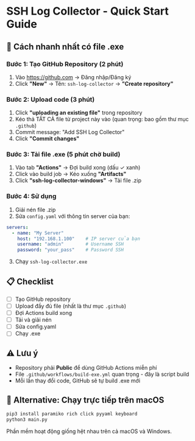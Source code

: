 # SSH Log Collector - Quick Start Guide

## 🚀 Cách nhanh nhất có file .exe

### Bước 1: Tạo GitHub Repository (2 phút)
1. Vào https://github.com → Đăng nhập/Đăng ký
2. Click **"New"** → Tên: `ssh-log-collector` → **"Create repository"**

### Bước 2: Upload code (3 phút)
1. Click **"uploading an existing file"** trong repository
2. Kéo thả TẤT CẢ file từ project này vào (quan trọng: bao gồm thư mục `.github`)
3. Commit message: "Add SSH Log Collector"
4. Click **"Commit changes"**

### Bước 3: Tải file .exe (5 phút chờ build)
1. Vào tab **"Actions"** → Đợi build xong (dấu ✓ xanh)
2. Click vào build job → Kéo xuống **"Artifacts"**
3. Click **"ssh-log-collector-windows"** → Tải file .zip

### Bước 4: Sử dụng
1. Giải nén file .zip
2. Sửa `config.yaml` với thông tin server của bạn:
```yaml
servers:
  - name: "My Server"
    host: "192.168.1.100"    # IP server của bạn
    username: "admin"        # Username SSH
    password: "your_pass"    # Password SSH
```
3. Chạy `ssh-log-collector.exe`

## 📋 Checklist
- [ ] Tạo GitHub repository
- [ ] Upload đầy đủ file (nhất là thư mục `.github`)
- [ ] Đợi Actions build xong
- [ ] Tải và giải nén
- [ ] Sửa config.yaml
- [ ] Chạy .exe

## ⚠️ Lưu ý
- Repository phải **Public** để dùng GitHub Actions miễn phí
- File `.github/workflows/build-exe.yml` quan trọng - đây là script build
- Mỗi lần thay đổi code, GitHub sẽ tự build .exe mới

## 🔧 Alternative: Chạy trực tiếp trên macOS
```bash
pip3 install paramiko rich click pyyaml keyboard
python3 main.py
```

Phần mềm hoạt động giống hệt nhau trên cả macOS và Windows.